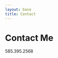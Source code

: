 ```yaml
---
layout: base
title: Contact
---
```

# Contact Me
<article><div class="container">
<i class="fa fa-phone"></i> 585.395.2568
</div></article>
